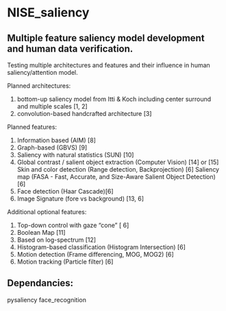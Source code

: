 ﻿# NISE_saliency
## Multiple feature saliency model development and human data verification.
Testing multiple architectures and features and their influence in human saliency/attention model.

Planned architectures:
1) bottom-up saliency model from Itti & Koch including center surround and multiple scales [1, 2]
2) convolution-based handcrafted architecture [3]

Planned features:
1) Information based (AIM) [8]
2) Graph-based (GBVS) [9]
3) Saliency with natural statistics (SUN) [10]
4) Global contrast / salient object extraction (Computer Vision) [14] or [15]
Skin and color detection (Range detection, Backprojection) [6]
Saliency map (FASA - Fast, Accurate, and Size-Aware Salient Object Detection) [6]
5) Face detection (Haar Cascade)[6]
6) Image Signature (fore vs background) [13, 6]

Additional optional features:
1) Top-down control with gaze “cone” [ 6]
2) Boolean Map [11]
3) Based on log-spectrum [12]
4) Histogram-based classification (Histogram Intersection) [6]
5) Motion detection (Frame differencing, MOG, MOG2) [6]
6) Motion tracking (Particle filter) [6]


## Dependancies:
pysaliency
face_recognition
